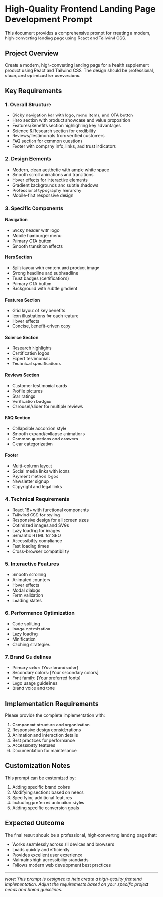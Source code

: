 # High-Quality Frontend Landing Page Development Prompt

This document provides a comprehensive prompt for creating a modern, high-converting landing page using React and Tailwind CSS.

## Project Overview

Create a modern, high-converting landing page for a health supplement product using React and Tailwind CSS. The design should be professional, clean, and optimized for conversions.

## Key Requirements

### 1. Overall Structure
- Sticky navigation bar with logo, menu items, and CTA button
- Hero section with product showcase and value proposition
- Features/Benefits section highlighting key advantages
- Science & Research section for credibility
- Reviews/Testimonials from verified customers
- FAQ section for common questions
- Footer with company info, links, and trust indicators

### 2. Design Elements
- Modern, clean aesthetic with ample white space
- Smooth scroll animations and transitions
- Hover effects for interactive elements
- Gradient backgrounds and subtle shadows
- Professional typography hierarchy
- Mobile-first responsive design

### 3. Specific Components

#### Navigation
- Sticky header with logo
- Mobile hamburger menu
- Primary CTA button
- Smooth transition effects

#### Hero Section
- Split layout with content and product image
- Strong headline and subheadline
- Trust badges (certifications)
- Primary CTA button
- Background with subtle gradient

#### Features Section
- Grid layout of key benefits
- Icon illustrations for each feature
- Hover effects
- Concise, benefit-driven copy

#### Science Section
- Research highlights
- Certification logos
- Expert testimonials
- Technical specifications

#### Reviews Section
- Customer testimonial cards
- Profile pictures
- Star ratings
- Verification badges
- Carousel/slider for multiple reviews

#### FAQ Section
- Collapsible accordion style
- Smooth expand/collapse animations
- Common questions and answers
- Clear categorization

#### Footer
- Multi-column layout
- Social media links with icons
- Payment method logos
- Newsletter signup
- Copyright and legal links

### 4. Technical Requirements
- React 18+ with functional components
- Tailwind CSS for styling
- Responsive design for all screen sizes
- Optimized images and SVGs
- Lazy loading for images
- Semantic HTML for SEO
- Accessibility compliance
- Fast loading times
- Cross-browser compatibility

### 5. Interactive Features
- Smooth scrolling
- Animated counters
- Hover effects
- Modal dialogs
- Form validation
- Loading states

### 6. Performance Optimization
- Code splitting
- Image optimization
- Lazy loading
- Minification
- Caching strategies

### 7. Brand Guidelines
- Primary color: [Your brand color]
- Secondary colors: [Your secondary colors]
- Font family: [Your preferred fonts]
- Logo usage guidelines
- Brand voice and tone

## Implementation Requirements

Please provide the complete implementation with:
1. Component structure and organization
2. Responsive design considerations
3. Animation and interaction details
4. Best practices for performance
5. Accessibility features
6. Documentation for maintenance

## Customization Notes

This prompt can be customized by:
1. Adding specific brand colors
2. Modifying sections based on needs
3. Specifying additional features
4. Including preferred animation styles
5. Adding specific conversion goals

## Expected Outcome

The final result should be a professional, high-converting landing page that:
- Works seamlessly across all devices and browsers
- Loads quickly and efficiently
- Provides excellent user experience
- Maintains high accessibility standards
- Follows modern web development best practices

---

*Note: This prompt is designed to help create a high-quality frontend implementation. Adjust the requirements based on your specific project needs and brand guidelines.*
